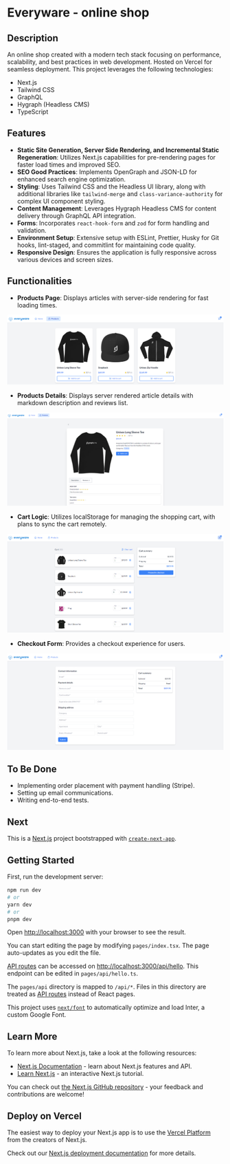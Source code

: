 # Everyware - online shop

## Description
An online shop created with a modern tech stack focusing on performance, scalability, and best practices in web development. Hosted on Vercel for seamless deployment. This project leverages the following technologies:

- Next.js
- Tailwind CSS
- GraphQL
- Hygraph (Headless CMS)
- TypeScript

## Features

- **Static Site Generation, Server Side Rendering, and Incremental Static Regeneration**: Utilizes Next.js capabilities for pre-rendering pages for faster load times and improved SEO.
- **SEO Good Practices**: Implements OpenGraph and JSON-LD for enhanced search engine optimization.
- **Styling**: Uses Tailwind CSS and the Headless UI library, along with additional libraries like `tailwind-merge` and `class-variance-authority` for complex UI component styling.
- **Content Management**: Leverages Hygraph Headless CMS for content delivery through GraphQL API integration.
- **Forms**: Incorporates `react-hook-form` and `zod` for form handling and validation.
- **Environment Setup**: Extensive setup with ESLint, Prettier, Husky for Git hooks, lint-staged, and commitlint for maintaining code quality.
- **Responsive Design**: Ensures the application is fully responsive across various devices and screen sizes.

## Functionalities

- **Products Page**: Displays articles with server-side rendering for fast loading times.

![Products page image](/public/products.png)

- **Products Details**: Displays server rendered article details with markdown description and reviews list.

![Products page image](/public/product-details.png)

- **Cart Logic**: Utilizes localStorage for managing the shopping cart, with plans 
to sync the cart remotely.

![Cart page image](/public/cart.png)

- **Checkout Form**: Provides a checkout experience for users.

![Checkout page image](/public/checkout.png)

## To Be Done

- Implementing order placement with payment handling (Stripe).
- Setting up email communications.
- Writing end-to-end tests.

## Next
This is a [Next.js](https://nextjs.org/) project bootstrapped with [`create-next-app`](https://github.com/vercel/next.js/tree/canary/packages/create-next-app).

## Getting Started

First, run the development server:

```bash
npm run dev
# or
yarn dev
# or
pnpm dev
```

Open [http://localhost:3000](http://localhost:3000) with your browser to see the result.

You can start editing the page by modifying `pages/index.tsx`. The page auto-updates as you edit the file.

[API routes](https://nextjs.org/docs/api-routes/introduction) can be accessed on [http://localhost:3000/api/hello](http://localhost:3000/api/hello). This endpoint can be edited in `pages/api/hello.ts`.

The `pages/api` directory is mapped to `/api/*`. Files in this directory are treated as [API routes](https://nextjs.org/docs/api-routes/introduction) instead of React pages.

This project uses [`next/font`](https://nextjs.org/docs/basic-features/font-optimization) to automatically optimize and load Inter, a custom Google Font.

## Learn More

To learn more about Next.js, take a look at the following resources:

- [Next.js Documentation](https://nextjs.org/docs) - learn about Next.js features and API.
- [Learn Next.js](https://nextjs.org/learn) - an interactive Next.js tutorial.

You can check out [the Next.js GitHub repository](https://github.com/vercel/next.js/) - your feedback and contributions are welcome!

## Deploy on Vercel

The easiest way to deploy your Next.js app is to use the [Vercel Platform](https://vercel.com/new?utm_medium=default-template&filter=next.js&utm_source=create-next-app&utm_campaign=create-next-app-readme) from the creators of Next.js.

Check out our [Next.js deployment documentation](https://nextjs.org/docs/deployment) for more details.
